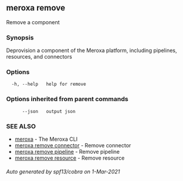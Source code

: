 ## meroxa remove

Remove a component

### Synopsis

Deprovision a component of the Meroxa platform, including pipelines,
 resources, and connectors

### Options

```
  -h, --help   help for remove
```

### Options inherited from parent commands

```
      --json   output json
```

### SEE ALSO

* [meroxa](meroxa.md)	 - The Meroxa CLI
* [meroxa remove connector](meroxa_remove_connector.md)	 - Remove connector
* [meroxa remove pipeline](meroxa_remove_pipeline.md)	 - Remove pipeline
* [meroxa remove resource](meroxa_remove_resource.md)	 - Remove resource

###### Auto generated by spf13/cobra on 1-Mar-2021
